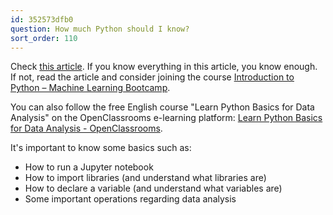```yaml
---
id: 352573dfb0
question: How much Python should I know?
sort_order: 110
---
```


Check [this article](https://mlbookcamp.com/article/python). If you know everything in this article, you know enough. If not, read the article and consider joining the course [Introduction to Python – Machine Learning Bootcamp](https://mlbookcamp.com/article/python).

You can also follow the free English course "Learn Python Basics for Data Analysis" on the OpenClassrooms e-learning platform: [Learn Python Basics for Data Analysis - OpenClassrooms](https://openclassrooms.com/fr/courses/2304731-learn-python-basics-for-data-analysis).

It's important to know some basics such as:

- How to run a Jupyter notebook
- How to import libraries (and understand what libraries are)
- How to declare a variable (and understand what variables are)
- Some important operations regarding data analysis
